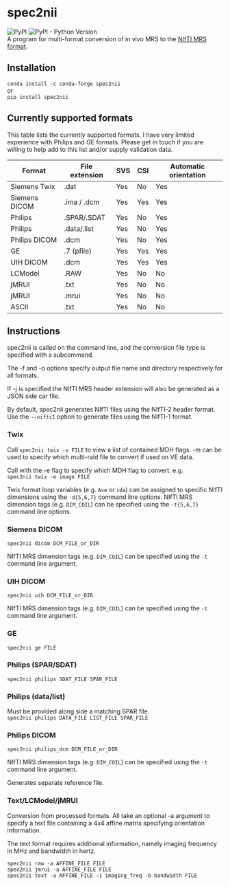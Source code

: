 # spec2nii
![PyPI](https://img.shields.io/pypi/v/spec2nii)
![PyPI - Python Version](https://img.shields.io/pypi/pyversions/spec2nii)  
A program for multi-format conversion of in vivo MRS to the [NIfTI MRS format](https://github.com/wexeee/mrs_nifti_standard).

## Installation
`conda install -c conda-forge spec2nii`  
or  
`pip install spec2nii`

## Currently supported formats
This table lists the currently supported formats. I have very limited experience with Philips and GE formats. Please get in touch if you are willing to help add to this list and/or supply validation data.

| Format        | File extension | SVS | CSI | Automatic orientation |
|---------------|----------------|-----|-----|-----------------------|
| Siemens Twix  | .dat           | Yes | No  | Yes                   |
| Siemens DICOM | .ima / .dcm    | Yes | Yes | Yes                   |
| Philips       | .SPAR/.SDAT    | Yes | No  | Yes                   |
| Philips       | .data/.list    | Yes | No  | Yes                   |
| Philips DICOM | .dcm           | Yes | No  | Yes                   |
| GE            | .7 (pfile)     | Yes | Yes | Yes                   |
| UIH DICOM     | .dcm           | Yes | Yes | Yes                   |
| LCModel       | .RAW           | Yes | No  | No                    |
| jMRUI         | .txt           | Yes | No  | No                    |
| jMRUI         | .mrui          | Yes | No  | No                    |
| ASCII         | .txt           | Yes | No  | No                    |

## Instructions
spec2nii is called on the command line, and the conversion file type is specified with a subcommand.

The -f and -o options specify output file name and directory respectively for all formats.

If -j is specified the NIfTI MRS header extension will also be generated as a JSON side car file.

By default, spec2nii generates NIfTI files using the NIfTI-2 header format. Use the `--nifti1` option to generate files using the NIfTI-1 format.

### Twix
Call `spec2nii twix -v FILE` to view a list of contained MDH flags. -m can be used to specify which multi-raid file to convert if used on VE data.

Call with the -e flag to specify which MDH flag to convert. e.g.  
`spec2nii twix -e image FILE`

Twix format loop variables (e.g. `Ave` or `ida`) can be assigned to specific NIfTI dimensions using the `-d{5,6,7}` command line options. NIfTI MRS dimension tags (e.g. `DIM_COIL`) can be specified using the `-t{5,6,7}` command line options.

### Siemens DICOM
`spec2nii dicom DCM_FILE_or_DIR`

NIfTI MRS dimension tags (e.g. `DIM_COIL`) can be specified using the `-t` command line argument.

### UIH DICOM
`spec2nii uih DCM_FILE_or_DIR`

NIfTI MRS dimension tags (e.g. `DIM_COIL`) can be specified using the `-t` command line argument.

### GE
`spec2nii ge FILE`

### Philips (SPAR/SDAT)
`spec2nii philips SDAT_FILE SPAR_FILE`

### Philips (data/list)
Must be provided along side a matching SPAR file.  
`spec2nii philips DATA_FILE LIST_FILE SPAR_FILE`

### Philips DICOM
`spec2nii philips_dcm DCM_FILE_or_DIR`

NIfTI MRS dimension tags (e.g. `DIM_COIL`) can be specified using the `-t` command line argument.

Generates separate reference file.

### Text/LCModel/jMRUI
Conversion from processed formats.
All take an optional -a argument to specify a text file containing a 4x4 affine matrix specifying orientation information.

The text format requires additional information, namely imaging frequency in MHz and bandwidth in hertz.

`spec2nii raw -a AFFINE_FILE FILE`  
`spec2nii jmrui -a AFFINE_FILE FILE`  
`spec2nii text -a AFFINE_FILE -i imaging_freq -b bandwidth FILE`

